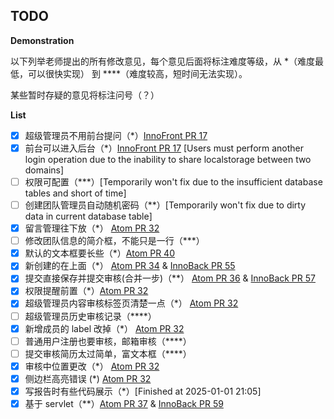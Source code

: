 ## TODO

**Demonstration**

以下列举老师提出的所有修改意见，每个意见后面将标注难度等级，从 \*（难度最低，可以很快实现） 到 \*\*\*\*（难度较高，短时间无法实现）。

某些暂时存疑的意见将标注问号（？）

**List**

- [x] 超级管理员不用前台提问（\*）[InnoFront PR 17](https://github.com/InnovationVault/inno-front/pull/17)
- [x] 前台可以进入后台（\*）[InnoFront PR 17](https://github.com/InnovationVault/inno-front/pull/17) [Users must perform another login operation due to the inability to share localstorage between two domains]
- [ ] 权限可配置（\*\*\*）[Temporarily won't fix due to the insufficient database tables and short of time]
- [ ] 创建团队管理员自动随机密码（\*\*）[Temporarily won't fix due to dirty data in current database table]
- [x] 留言管理往下放（\*） [Atom PR 32](https://github.com/InnovationVault/atom/pull/32)
- [ ] 修改团队信息的简介框，不能只是一行（\*\*\*）
- [x] 默认的文本框要长些（\*）[Atom PR 40](https://github.com/InnovationVault/atom/pull/40)
- [x] 新创建的在上面（\*） [Atom PR 34](https://github.com/InnovationVault/atom/pull/34) & [InnoBack PR 55](https://github.com/InnovationVault/inno-back/pull/55)
- [x] 提交直接保存并提交审核(合并一步)（\*\*） [Atom PR 36](https://github.com/InnovationVault/atom/pull/36) & [InnoBack PR 57](https://github.com/InnovationVault/inno-back/pull/57)
- [x] 权限提醒前置（\*）[Atom PR 32](https://github.com/InnovationVault/atom/pull/32)
- [x] 超级管理员内容审核标签页清楚一点（\*） [Atom PR 32](https://github.com/InnovationVault/atom/pull/32)
- [ ] 超级管理员历史审核记录（\*\*\*\*）
- [x] 新增成员的 label 改掉（\*） [Atom PR 32](https://github.com/InnovationVault/atom/pull/32)
- [ ] 普通用户注册也要审核，邮箱审核（\*\*\*\*）
- [ ] 提交审核简历太过简单，富文本框（\*\*\*\*）
- [x] 审核中位置更改（\*） [Atom PR 32](https://github.com/InnovationVault/atom/pull/32)
- [x] 侧边栏高亮错误 (\*) [Atom PR 32](https://github.com/InnovationVault/atom/pull/32)
- [x] 写报告时有些代码展示（\*）[Finished at 2025-01-01 21:05]
- [x] 基于 servlet（\*\*）[Atom PR 37](https://github.com/InnovationVault/atom/pull/37) & [InnoBack PR 59](https://github.com/InnovationVault/inno-back/pull/59)
